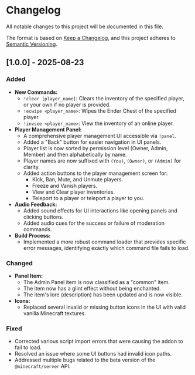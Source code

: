 # Changelog

All notable changes to this project will be documented in this file.

The format is based on [Keep a Changelog](https://keepachangelog.com/en/1.0.0/),
and this project adheres to [Semantic Versioning](https://semver.org/spec/v2.0.0.html).

## [1.0.0] - 2025-08-23

### Added
- **New Commands:**
  - `!clear [player_name]`: Clears the inventory of the specified player, or your own if no player is provided.
  - `!ecwipe <player_name>`: Wipes the Ender Chest of the specified player.
  - `!invsee <player_name>`: View the inventory of an online player.
- **Player Management Panel:**
  - A comprehensive player management UI accessible via `!panel`.
  - Added a "Back" button for easier navigation in UI panels.
  - Player list is now sorted by permission level (Owner, Admin, Member) and then alphabetically by name.
  - Player names are now suffixed with `(You)`, `(Owner)`, or `(Admin)` for clarity.
  - Added action buttons to the player management screen for:
    - Kick, Ban, Mute, and Unmute players.
    - Freeze and Vanish players.
    - View and Clear player inventories.
    - Teleport to a player or teleport a player to you.
- **Audio Feedback:**
  - Added sound effects for UI interactions like opening panels and clicking buttons.
  - Added audio cues for the success or failure of moderation commands.
- **Build Process:**
  - Implemented a more robust command loader that provides specific error messages, identifying exactly which command file fails to load.

### Changed
- **Panel Item:**
  - The Admin Panel item is now classified as a "common" item.
  - The item now has a glint effect without being enchanted.
  - The item's lore (description) has been updated and is now visible.
- **Icons:**
  - Replaced several invalid or missing button icons in the UI with valid vanilla Minecraft textures.

### Fixed
- Corrected various script import errors that were causing the addon to fail to load.
- Resolved an issue where some UI buttons had invalid icon paths.
- Addressed multiple bugs related to the beta version of the `@minecraft/server` API.
